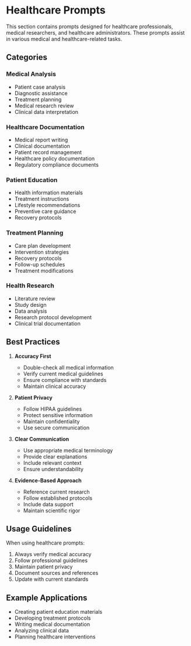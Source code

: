 # Healthcare Prompts

This section contains prompts designed for healthcare professionals, medical researchers, and healthcare administrators. These prompts assist in various medical and healthcare-related tasks.

## Categories

### Medical Analysis
- Patient case analysis
- Diagnostic assistance
- Treatment planning
- Medical research review
- Clinical data interpretation

### Healthcare Documentation
- Medical report writing
- Clinical documentation
- Patient record management
- Healthcare policy documentation
- Regulatory compliance documents

### Patient Education
- Health information materials
- Treatment instructions
- Lifestyle recommendations
- Preventive care guidance
- Recovery protocols

### Treatment Planning
- Care plan development
- Intervention strategies
- Recovery protocols
- Follow-up schedules
- Treatment modifications

### Health Research
- Literature review
- Study design
- Data analysis
- Research protocol development
- Clinical trial documentation

## Best Practices

1. **Accuracy First**
   - Double-check all medical information
   - Verify current medical guidelines
   - Ensure compliance with standards
   - Maintain clinical accuracy

2. **Patient Privacy**
   - Follow HIPAA guidelines
   - Protect sensitive information
   - Maintain confidentiality
   - Use secure communication

3. **Clear Communication**
   - Use appropriate medical terminology
   - Provide clear explanations
   - Include relevant context
   - Ensure understandability

4. **Evidence-Based Approach**
   - Reference current research
   - Follow established protocols
   - Include data support
   - Maintain scientific rigor

## Usage Guidelines

When using healthcare prompts:
1. Always verify medical accuracy
2. Follow professional guidelines
3. Maintain patient privacy
4. Document sources and references
5. Update with current standards

## Example Applications

- Creating patient education materials
- Developing treatment protocols
- Writing medical documentation
- Analyzing clinical data
- Planning healthcare interventions 